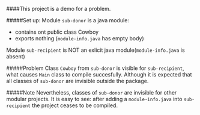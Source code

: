 ####This project is a demo for a problem.

#####Set up:
Module `sub-donor` is a java module:
- contains ont public class Cowboy
- exports nothing (`module-info.java` has empty body)

Module `sub-recipient` is NOT an exlicit java module(`module-info.java` is absent)

#####Problem
Class `Cowboy` from `sub-donor` is visible for `sub-recipient`,
what causes `Main` class to compile succesfully.
Although it is expected that all classes of `sub-donor` are invisible outside the package.

#####Note
Nevertheless, classes of `sub-donor` are invisible for other modular projects.
It is easy to see: after adding a `module-info.java` into `sub-recipient`
the project ceases to be compiled.
